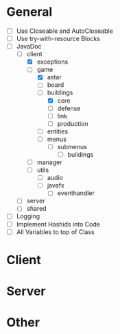# General
* [ ] Use Closeable and AutoCloseable
* [ ] Use try-with-resource Blocks
* [ ] JavaDoc
  * [ ] client
    * [X] exceptions
    * [ ] game
      * [X] astar
      * [ ] board
      * [ ] buildings
        * [X] core
        * [ ] defense
        * [ ] link
        * [ ] production
      * [ ] entities
      * [ ] menus
        * [ ] submenus
          * [ ] buildings
    * [ ] manager
    * [ ] utils
      * [ ] audio
      * [ ] javafx
        * [ ] eventhandler
  * [ ] server
  * [ ] shared
* [ ] Logging
* [ ] Implement Hashids into Code
* [ ] All Variables to top of Class

# Client
# Server
# Other